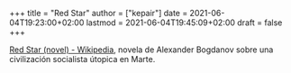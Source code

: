 +++
title = "Red Star"
author = ["kepair"]
date = 2021-06-04T19:23:00+02:00
lastmod = 2021-06-04T19:45:09+02:00
draft = false
+++

[Red Star (novel) - Wikipedia](https://en.wikipedia.org/wiki/Red%5FStar%5F(novel)), novela de Alexander Bogdanov sobre una civilización socialista útopica en Marte.